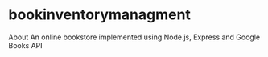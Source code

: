# bookinventorymanagment
About An online bookstore implemented using Node.js, Express and Google Books API
